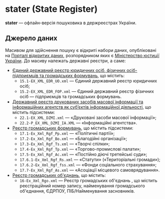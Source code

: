 # stater (**Sta**te Regis**ter**)

**stater** — офлайн-версія пошуковика в держреєстрах України.

## Джерело даних

Масивом для здійснення пошуку є відкриті набори даних, опубліковані на [Порталі відкритих даних](https://data.gov.ua/), розпорядником яких є [Міністерство юстиції України](https://data.gov.ua/organization/ministerstvo-iustytsiyi-ukrayiny). До масиву належать державні реєстри, а саме:

- [Єдиний державний реєстр юридичних осіб, фізичних осіб-підприємців та громадських формувань](https://data.gov.ua/dataset/1c7f3815-3259-45e0-bdf1-64dca07ddc10), що містить:
  - `15.1-EX_XML_EDR_UO.xml` — Єдиний державний реєстр юридичних осіб;
  - `15.2-EX_XML_EDR_FOP.xml` — Єдиний державний реєстр фізичних осіб — підприємців та громадських формувань.
- [Державний реєстр друкованих засобів масової інформації та інформаційних агентств як суб’єктів інформаційної діяльності](https://data.gov.ua/dataset/fd25a249-4e5e-4257-b243-b9c16a8d0b6d), що містить підсистеми:
  - `22.1-EX_XML_DZMI.xml` — «Друковані засоби масової інформації»;
  - `22.2-P_EX_XML_DZMI_IA.XML` — «Інформаційні агентства».
- [Реєстр громадських формувань](https://data.gov.ua/dataset/6266fef2-cfea-409a-9709-86584e8a2c5c), що містить підсистеми:
  - `17.1-Ex_Xml_Rgf_Pp.xml` — «Політичні партії»;
  - `17.2-Ex_Xml_Rgf_Bo.xml` — «Благодійні організації»;
  - `17.3-Ex_Xml_Rgf_Ts.xml` — «Творчі спілки»;
  - `17.4-Ex_Xml_Rgf_Tp.xml` — «Торгово-промислові палати»;
  - `17.5-Ex_Xml_Rgf_Ac.xml` — «Постійно діючі третейські суди»;
  - `17.6.1-Ex_Xml_Rgf_Rs.xml` — «Статути» («Територіальні громади»);
  - `17.6.2-Ex_Xml_Rgf_fss.xml` — «Фонди соціального страхування»;
  - `17.7-Ex_Xml_Rgf_As.xml` — «Асоціації місцевого самоврядування».
- [Реєстр громадських об'єднань](https://data.gov.ua/dataset/b07bc894-7301-4bf2-a796-2708e9729538), що містить:
  - `16-Ex_Xml_Rgo.xml` — Реєстр громадських об'єднань , що містить реєстраційний номер запису, найменування громадського об'єднання, ЄДРПОУ, ПІБ/Найменування засновників.

